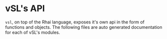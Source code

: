 # vSL's API

`vsl`, on top of the Rhai language, exposes it's own api in the form of functions and objects.
The following files are auto generated documentation for each of vSL's modules.
